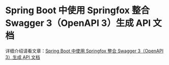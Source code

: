 # Spring Boot 中使用 Springfox 整合 Swagger 3（OpenAPI 3）生成 API 文档

详细介绍请看文章：[Spring Boot 中使用 Springfox 整合 Swagger 3（OpenAPI 3）生成 API 文档](xxx)